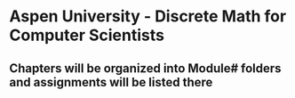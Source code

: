 # Aspen University - Discrete Math for Computer Scientists
## Chapters will be organized into Module# folders and assignments will be listed there